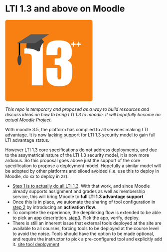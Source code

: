 # LTI 1.3 and above on Moodle

<img src='assets/moodle_13pp.png'>

*This repo is temporary and proposed as a way to build resources and discuss ideas on how to bring
LTI 1.3 to moodle. It will hopefully become an actual Moodle Project.*

With moodle 3.5, the platform has complied to all services making LTI advantage. It is now
lacking support for LTI 1.3 security model to gain full LTI advantage status.

However LTI 1.3 core specifications do not address deployments, and due to the assymetrical
nature of the LTI 1.3 security model, it is now more arduous. So this proposal goes above
just the support of the core specification to propose a deployment model. Hopefully a similar
model will be adopted by other platforms and siloed avoided (i.e. use this to deploy in Moodle,
do xx to deploy in zz).

- [Step 1 is to actually do all LTI 1.3](step1-coreLTI13support.md). With that work, and since
Moodle already supports assignment and grades as well as membership service, this will bring
Moodle to **full LTI 1.3 advantage support**
- Once this is in place, we automate the sharing of tool configuration in 
[step 2](step2-simplerWithActivationFlow.md) by introducing an **activation flow**.
- To complete the experience, the deeplinking flow is extended to be able to pick an
app description. [step3](step3-almostAutomaticWithDeepLinking.md). Pick the app, verify, deploy.
- There is still an inherent issue that external tools deployed at the site are available
to all courses, forcing tools to be deployed at the course level to avoid the noise. 
Tools should have the option to be made optional, and require the instructor to pick a
pre-configured tool and explicitly add it. [site tool deployment](optionalCourseDeployment.md)